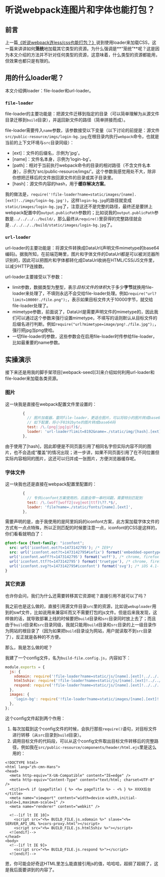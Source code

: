 # 听说webpack连图片和字体也能打包？

## 前言
上一篇[《听说webpack连less/css也能打包？》](webpack-css-and-less.md)说到使用loader来加载CSS，这一篇来讲讲如何**笼统**地加载其它类型的资源。为什么强调是**“笼统”**呢？这是因为本文介绍的方法并不针对任何类型的资源，这意味着，什么类型的资源都能用，但效果也都只是有限的。

## 用的什么loader呢？
本文介绍俩loader：file-loader和url-loader。

### `file-loader`
file-loader的主要功能是：把源文件迁移到指定的目录（可以简单理解为从源文件目录迁移到`build`目录），并返回新文件的路径（简单拼接而成）。

file-loader需要传入`name`参数，该参数接受以下变量（以下讨论的前提是：源文件`src/public-resource/imgs/login-bg.jpg`;在根目录内执行`webpack`命令，也就是当前的上下文环境与`src`目录同级）：

- [ext]：文件的后缀名，示例为'jpg'。
- [name]：文件名本身，示例为'login-bg'。
- [path]：相对于当前执行webpack命令的目录的相对路径（不含文件名本身），示例为'src/public-resource/imgs/'。这个参数我感觉用处不大，除非你想把迁移后的文件放回源文件的目录或其子目录里。
- [hash]：源文件内容的hash，用于**缓存解决方案**。

我的做法是，`require('!file-loader?name=static/images/[name].[ext]!../imgs/login-bg.jpg')`，这样`login-bg.jpg`的路径就变成`static/images/login-bg.jpg`了，注意这还不是完整的路径，最终还是要拼上webpack配置中的`output.publicPath`参数的；比如说我的`output.publicPath`参数是`../../../../build/`，那么最终从`require()`里获得的完整路径就会是`../../../../build/static/images/login-bg.jpg`了。

### `url-loader`
url-loader的主要功能是：将源文件转换成DataUrl(声明文件mimetype的base64编码)。据我所知，在前端范畴里，图片和字体文件的DataUrl都是可以被浏览器所识别的，因此可以把图片和字体都转化成DataUrl收纳在HTML/CSS/JS文件里，以减少HTTP连接数。

url-loader主要接受以下参数：

- limit参数，数据类型为整型，表示*目标文件的体积*大于多少**字节**就换用file-loader来处理了，不填则永远不会交给file-loader处理。例如`require("url?limit=10000!./file.png");`，表示如果目标文件大于10000字节，就交给file-loader处理了。
- mimetype参数，前面说了，DataUrl是需要声明文件的mimetype的，因此我们可以通过这个参数来强行设置mimetype，不填写的话则默认从目标文件的后缀名进行判断。例如`require("url?mimetype=image/png!./file.jpg");`，强行把jpg当png使哈。
- 一切file-loader的参数，这些参数会在启用file-loader时传参给file-loader，比如最重要的name参数。

## 实操演示
接下来还是用我的脚手架项目[webpack-seed][3]来介绍如何利用url-loader和file-loader来加载各类资源。

### 图片
这一块我是直接在webpack配置文件里设置的：

```javascript
        {
          // 图片加载器，雷同file-loader，更适合图片，可以将较小的图片转成base64，减少http请求
          // 如下配置，将小于8192byte的图片转成base64码
          test: /\.(png|jpg|gif)$/,
          loader: 'url-loader?limit=8192&name=./static/img/[hash].[ext]',
        },
```

由于使用了[hash]，因此即便是不同页面引用了相同名字但实际内容不同的图片，也不会造成“覆盖”的情况出现；进一步讲，如果不同页面引用了在不同位置但实际内容相同的图片，这还可以归并成一张图片，方便浏览器缓存呢。

### 字体文件
这一块我也还是直接在webpack配置里配置的：

```javascript
        {
          // 专供iconfont方案使用的，后面会带一串时间戳，需要特别匹配到
          test: /\.(woff|woff2|svg|eot|ttf)\??.*$/,
          loader: 'file?name=./static/fonts/[name].[ext]',
        },
```

需要声明的是，由于我使用的是阿里妈妈的iconfont方案，此方案加载字体文件的方式有一点点特殊，所以正则匹配的时候要注意一点，iconfont的CSS是这样的，你们看看就明白了：

```css
@font-face {font-family: "iconfont";
  src: url('iconfont.eot?t=1473142795'); /* IE9*/
  src: url('iconfont.eot?t=1473142795#iefix') format('embedded-opentype'), /* IE6-IE8 */
  url('iconfont.woff?t=1473142795') format('woff'), /* chrome, firefox */
  url('iconfont.ttf?t=1473142795') format('truetype'), /* chrome, firefox, opera, Safari, Android, iOS 4.2+*/
  url('iconfont.svg?t=1473142795#iconfont') format('svg'); /* iOS 4.1- */
}
```

### 其它资源
也许你会问，我们为什么还需要转移其它资源呢？直接引用不就可以了吗？

我之前也是这么做的，直接引用源文件目录`src`里的资源，比如说`webuploader`用到的swf文件，比如说用来兼容IE而又不需要打包的js文件。但是后来我发现，这样做的话，就导致部署上线的时候要把`build`目录和`src`目录同时放上去了；而且由于`build`目录和`src`目录同级，我就只能用`build`目录和`src`目录的上一级目录作为网站的根目录了（因为如果把`build`目录设为网站，用户就读取不到`src`目录了），反正就是各种的不方便。

那么，我是怎么做的呢？

我建了一个config文件，名为`build-file.config.js`，内容如下：

```javascript
module.exports = {
  js: {
    xdomain: require('!file-loader?name=static/js/[name].[ext]!../../../vendor/ie-fix/xdomain.all.js'),
    html5shiv: require('!file-loader?name=static/js/[name].[ext]!../../../vendor/ie-fix/html5shiv.min.js'),
    respond: require('!file-loader?name=static/js/[name].[ext]!../../../vendor/ie-fix/respond.min.js'),
  },
  images: {
    'login-bg': require('!file-loader?name=static/images/[name].[ext]!../imgs/login-bg.jpg'),
  },
};
```

这个config文件起到两个作用：

1. 每次加载到这个config文件的时候，会执行那些`require()`语句，对目标文件进行转移（从`src`目录到`build`目录）。
2. 调用目标文件的代码段，可以从这个config文件取出目标文件转移后的完整路径，例如我在`src/public-resource/components/header/html.ejs`里是这么用的：

```ejs
<!DOCTYPE html>
<html lang="zh-cmn-Hans">
<head>
  <meta http-equiv="X-UA-Compatible" content="IE=edge" />
  <meta http-equiv="Content-Type" content="text/html; charset=UTF-8" />
  <title><% if (pageTitle) { %> <%= pageTitle %> - <% } %> XXXX后台</title>
  <meta name="viewport" content="width=device-width,initial-scale=1,maximum-scale=1" /> 
  <meta name="renderer" content="webkit" />

  <!--[if lt IE 10]>
    <script src="<%= BUILD_FILE.js.xdomain %>" slave="<%= SERVER_API_URL %>cors-proxy.html"></script>
    <script src="<%= BUILD_FILE.js.html5shiv %>"></script>
  <![endif]-->
</head>
<body>
  <!--[if lt IE 9]>
    <script src="<%= BUILD_FILE.js.respond %>"></script>
  <![endif]-->
```

恩，你可能会好奇这HTML里怎么能直接引用js的值，哈哈哈，超纲了超纲了，这是我后面要讲到的内容了。
